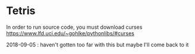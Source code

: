 # Tetris

In order to run source code, you must download curses
https://www.lfd.uci.edu/~gohlke/pythonlibs/#curses

2018-09-05 : haven't gotten too far with this but maybe I'll come back to it
